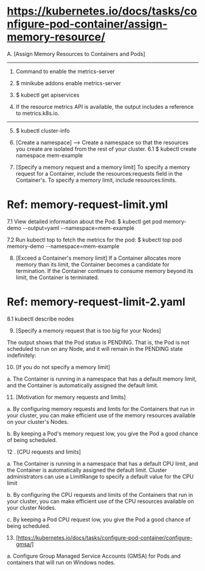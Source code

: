 # https://kubernetes.io/docs/tasks/configure-pod-container/assign-memory-resource/

A. [Assign Memory Resources to Containers and Pods]

---

1. Command to enable the metrics-server
2. \$ minikube addons enable metrics-server

3. \$ kubectl get apiservices
4. If the resource metrics API is available, the output includes a reference to metrics.k8s.io.

---

5. \$ kubectl cluster-info

6. [Create a namespace] --> Create a namespace so that the resources you create are isolated from the rest of your cluster.
6.1 \$ kubectl create namespace mem-example

7. [Specify a memory request and a memory limit] 
To specify a memory request for a Container, include the resources:requests field in the Container's. To specify a memory limit, include resources:limits.

# Ref: memory-request-limit.yml

7.1 View detailed information about the Pod:
$ kubectl get pod memory-demo --output=yaml --namespace=mem-example

7.2 Run kubectl top to fetch the metrics for the pod:
$ kubectl top pod memory-demo --namespace=mem-example

8. [Exceed a Container's memory limit]
If a Container allocates more memory than its limit, the Container becomes a candidate for termination. If the Container continues to consume memory beyond its limit, the Container is terminated.

# Ref: memory-request-limit-2.yaml

8.1 kubectl describe nodes

9. [Specify a memory request that is too big for your Nodes]

The output shows that the Pod status is PENDING. That is, the Pod is not scheduled to run on any Node, and it will remain in the PENDING state indefinitely:

10.   [If you do not specify a memory limit]

a. The Container is running in a namespace that has a default memory limit, and the Container is automatically assigned the default limit. 

11. [Motivation for memory requests and limits]

a. By configuring memory requests and limits for the Containers that run in your cluster, you can make efficient use of the memory resources available on your cluster's Nodes.

b. By keeping a Pod's memory request low, you give the Pod a good chance of being scheduled. 

12 . [CPU requests and limits]

a. The Container is running in a namespace that has a default CPU limit, and the Container is automatically assigned the default limit. Cluster administrators can use a LimitRange to specify a default value for the CPU limit

b. By configuring the CPU requests and limits of the Containers that run in your cluster, you can make efficient use of the CPU resources available on your cluster Nodes. 

c. By keeping a Pod CPU request low, you give the Pod a good chance of being scheduled.

13. [https://kubernetes.io/docs/tasks/configure-pod-container/configure-gmsa/]

a. Configure Group Managed Service Accounts (GMSA) for Pods and containers that will run on Windows nodes.
